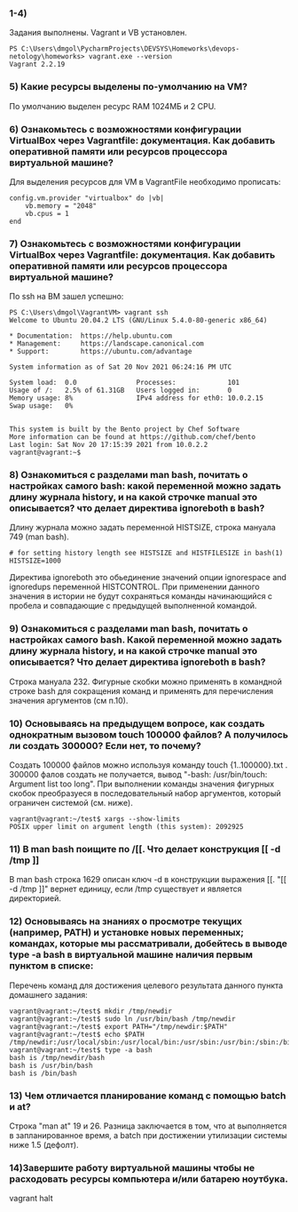 ### 1-4)
Задания выполнены. Vagrant и VB установлен.

	PS C:\Users\dmgol\PycharmProjects\DEVSYS\Homeworks\devops-netology\homeworks> vagrant.exe --version
	Vagrant 2.2.19

### 5) Какие ресурсы выделены по-умолчанию на VM?
По умолчанию выделен ресурс RAM 1024МБ и 2 CPU.

### 6) Ознакомьтесь с возможностями конфигурации VirtualBox через Vagrantfile: документация. Как добавить оперативной памяти или ресурсов процессора виртуальной машине?
Для выделения ресурсов для VM в VagrantFile необходимо прописать:

	config.vm.provider "virtualbox" do |vb|
		vb.memory = "2048"
		vb.cpus = 1
	end

### 7) Ознакомьтесь с возможностями конфигурации VirtualBox через Vagrantfile: документация. Как добавить оперативной памяти или ресурсов процессора виртуальной машине?
По ssh на ВМ зашел успешно:

	PS C:\Users\dmgol\VagrantVM> vagrant ssh
	Welcome to Ubuntu 20.04.2 LTS (GNU/Linux 5.4.0-80-generic x86_64)

	* Documentation:  https://help.ubuntu.com
 	* Management:     https://landscape.canonical.com
 	* Support:        https://ubuntu.com/advantage

  	System information as of Sat 20 Nov 2021 06:24:16 PM UTC

  	System load:  0.0               Processes:             101
  	Usage of /:   2.5% of 61.31GB   Users logged in:       0
  	Memory usage: 8%                IPv4 address for eth0: 10.0.2.15
  	Swap usage:   0%


	This system is built by the Bento project by Chef Software
	More information can be found at https://github.com/chef/bento
	Last login: Sat Nov 20 17:15:39 2021 from 10.0.2.2
	vagrant@vagrant:~$

### 8) Ознакомиться с разделами man bash, почитать о настройках самого bash: какой переменной можно задать длину журнала history, и на какой строчке manual это описывается? что делает директива ignoreboth в bash?
Длину журнала можно задать переменной HISTSIZE, строка мануала 749 (man bash).

	# for setting history length see HISTSIZE and HISTFILESIZE in bash(1)
	HISTSIZE=1000

Директива ignoreboth это обьединение значений опции ignorespace and ignoredups переменной HISTCONTROL.
При применении данного значения в истории не будут сохраняться команды начинающийся с пробела и совпадающие с предыдущей выполненной командой.

### 9) Ознакомиться с разделами man bash, почитать о настройках самого bash. Какой переменной можно задать длину журнала history, и на какой строчке manual это описывается? Что делает директива ignoreboth в bash?

Строка мануала  232.
Фигурные скобки можно применять в командной строке bash для сокращения команд и применять для перечисления значения аргументов (см п.10).

### 10) Основываясь на предыдущем вопросе, как создать однократным вызовом touch 100000 файлов? А получилось ли создать 300000? Если нет, то почему?
Создать 100000 файлов можно используя команду touch {1..100000}.txt .
300000 фалов создать не получается, вывод "-bash: /usr/bin/touch: Argument list too long". 
При выполнении команды значения фигурных скобок преобразуеся в последовательный набор аргументов, который ограничен системой (см. ниже).	

	vagrant@vagrant:~/test$ xargs --show-limits
	POSIX upper limit on argument length (this system): 2092925

### 11) В man bash поищите по /\[\[. Что делает конструкция [[ -d /tmp ]]
В man bash строка 1629 описан ключ -d в конструкции выражения [[. "[[ -d /tmp ]]" вернет единицу, если /tmp существует и является директорией.

### 12) Основываясь на знаниях о просмотре текущих (например, PATH) и установке новых переменных; командах, которые мы рассматривали, добейтесь в выводе type -a bash в виртуальной машине наличия первым пунктом в списке:

Перечень команд для достижения целевого результата данного пункта домашнего задания:

	vagrant@vagrant:~/test$ mkdir /tmp/newdir
	vagrant@vagrant:~/test$ sudo ln /usr/bin/bash /tmp/newdir
	vagrant@vagrant:~/test$ export PATH="/tmp/newdir:$PATH"
	vagrant@vagrant:~/test$ echo $PATH
	/tmp/newdir:/usr/local/sbin:/usr/local/bin:/usr/sbin:/usr/bin:/sbin:/bin:/usr/games:/usr/local/games:/snap/bin
	vagrant@vagrant:~/test$ type -a bash
	bash is /tmp/newdir/bash
	bash is /usr/bin/bash
	bash is /bin/bash	

### 13) Чем отличается планирование команд с помощью batch и at?
Строка "man at" 19 и 26. Разница заключается в том, что at выполняется в запланированное время, а batch при достижении утилизации системы ниже 1.5 (дефолт).

### 14)Завершите работу виртуальной машины чтобы не расходовать ресурсы компьютера и/или батарею ноутбука.
vagrant halt
